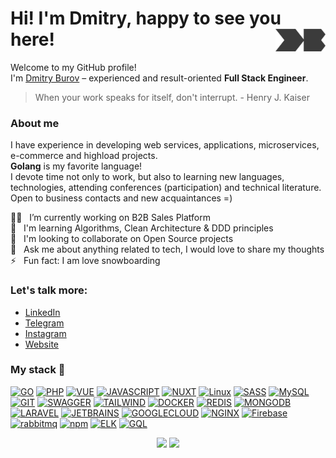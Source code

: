 # Hi! I'm Dmitry, happy to see you here! <a href="https://dburov.com/?from=github" target="_blank"><img src="https://raw.githubusercontent.com/dmitryburov/dmitryburov/master/media/db_logo.png" align="right" width="80" /></a>

Welcome to my GitHub profile!<br>
I'm [Dmitry Burov](https://dburov.com/?from=github) &ndash; experienced and result-oriented **Full Stack Engineer**.

> When your work speaks for itself, don't interrupt. - Henry J. Kaiser

### About me

I have experience in developing web services, applications, microservices, e-commerce and highload projects.<br>
**Golang** is my favorite language!<br>
I devote time not only to work, but also to learning new languages, technologies, attending conferences (participation) and technical literature.
Open to business contacts and new acquaintances =)

:man_technologist: &nbsp; I’m currently working on B2B Sales Platform<br>
:muscle: &nbsp; I'm learning Algorithms, Clean Architecture & DDD principles<br>
:handshake: &nbsp; I'm looking to collaborate on Open Source projects<br>
:thought_balloon: &nbsp; Ask me about anything related to tech, I would love to share my thoughts<br>
:zap: &nbsp; Fun fact: I am love snowboarding

### Let's talk more:

- [LinkedIn](https://linkedin.com/in/d-burov)
- [Telegram](https://t.me/dburov)
- [Instagram](https://instagram.com/diburov)
- [Website](https://dburov.com)


### My stack 🚀

[![GO](https://img.shields.io/badge/GoLang-ffffff?style=for-the-badge&logo=go&color=7fd5ea&logoColor=ffffff)](#)
[![PHP](https://img.shields.io/badge/PHP-FF2D20?style=for-the-badge&logo=php&logoColor=white&color=777BB4)](#)
[![VUE](https://img.shields.io/badge/VueJS-FF2D20?style=for-the-badge&logo=vuedotjs&logoColor=white&color=4fc08d)](#)
[![JAVASCRIPT](https://img.shields.io/badge/JavaScript-F7DF1E?style=for-the-badge&logo=javascript&logoColor=black)](#)
[![NUXT](https://img.shields.io/badge/NuxtJS-00C58E?style=for-the-badge&logo=nuxtdotjs&logoColor=ffffff)](#)
[![Linux](https://img.shields.io/badge/linux-%FCC624.svg?style=for-the-badge&logo=linux&logoColor=black&color=FCC624)](#)
[![SASS](https://img.shields.io/badge/Sass-CC6699?style=for-the-badge&logo=sass&logoColor=white)](#)
[![MySQL](https://img.shields.io/badge/mysql-%4479A1.svg?style=for-the-badge&logo=mysql&logoColor=white&color=4479A1)](#)
[![GIT](https://img.shields.io/badge/git-%3776AB.svg?style=for-the-badge&logo=git&logoColor=white&color=F05032)](#)
[![SWAGGER](https://img.shields.io/badge/SWAGGER-white?style=for-the-badge&logo=swagger&color=38b832&logoColor=ffffff)](#)
[![TAILWIND](https://img.shields.io/badge/TAWILWIND%20css-white?style=for-the-badge&logo=tailwindcss&color=20CBED&logoColor=ffffff)](#)
[![DOCKER](https://img.shields.io/badge/Docker%20-%232496ED.svg?&style=for-the-badge&logo=Docker&logoColor=ffffff)](#)
[![REDIS](https://img.shields.io/badge/Redis-43853D?style=for-the-badge&logo=redis&logoColor=white&color=A41F16)](#)
[![MONGODB](https://img.shields.io/badge/MongoDB-4EA94B?style=for-the-badge&logo=mongodb&logoColor=white)](#)
[![LARAVEL](https://img.shields.io/badge/laravel-%FF2D20.svg?style=for-the-badge&logo=laravel&logoColor=white&color=FF2D20)](#)
[![JETBRAINS](https://img.shields.io/badge/Jet%20Brains-00C58E?style=for-the-badge&logo=jetbrains&color=000000&logoColor=ffffff)](#)
[![GOOGLECLOUD](https://img.shields.io/badge/Google_Cloud-4285F4?style=for-the-badge&logo=google-cloud&logoColor=white)](#)
[![NGINX](https://img.shields.io/badge/NGINX-%FF2D20.svg?style=for-the-badge&logo=nginx&logoColor=white&color=00B140)](#)
[![Firebase](https://img.shields.io/badge/Firebase-ffffff?style=for-the-badge&logo=firebase&color=F7C52B&logoColor=white)](#)
[![rabbitmq](https://img.shields.io/badge/RabbitMQ-ffffff?style=for-the-badge&logo=rabbitmq&color=FF6600&logoColor=white)](#)
[![npm](https://img.shields.io/badge/NPM-ffffff?style=for-the-badge&logo=npm&color=333333&logoColor=ffffff)](#)
[![ELK](https://img.shields.io/badge/ELK-ffffff?style=for-the-badge&logo=elasticsearch&color=0077cc&logoColor=white)](#)
[![GQL](https://img.shields.io/badge/GRAPHQL-ffffff?style=for-the-badge&logo=graphql&color=ff7bd4&logoColor=ffffff)](#)

<div align="center">
<a href="#"><img width="370px" src="https://github-readme-stats.vercel.app/api?username=dmitryburov&custom_title=In+Data+We+Trust&show_icons=true&hide_border=true&count_private=true&bg_color=00000000&title_color=58a6fe&text_color=878787&icon_color=58a6fe&cache_seconds=1800" /></a>
<a href="#"><img width="370px" src="https://github-readme-streak-stats.herokuapp.com/?user=dmitryburov&background=00000000&hide_border=true&stroke=878787&ring=58a6fe&fire=58a6fe&currStreakNum=878787&sideNums=878787&currStreakLabel=878787&sideLabels=878787&dates=878787" /></a><br>
</div>
